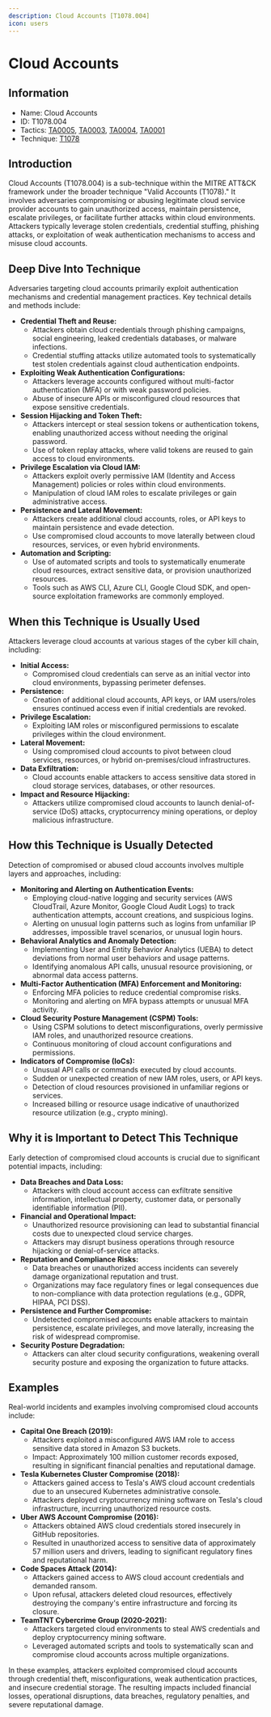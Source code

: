 ```yaml
---
description: Cloud Accounts [T1078.004]
icon: users
---
```


# Cloud Accounts

## Information

* Name: Cloud Accounts
* ID: T1078.004
* Tactics: [TA0005](../), [TA0003](../../ta0003/), [TA0004](../../ta0004/), [TA0001](../../ta0001/)
* Technique: [T1078](./)

## Introduction

Cloud Accounts (T1078.004) is a sub-technique within the MITRE ATT\&CK framework under the broader technique "Valid Accounts (T1078)." It involves adversaries compromising or abusing legitimate cloud service provider accounts to gain unauthorized access, maintain persistence, escalate privileges, or facilitate further attacks within cloud environments. Attackers typically leverage stolen credentials, credential stuffing, phishing attacks, or exploitation of weak authentication mechanisms to access and misuse cloud accounts.

## Deep Dive Into Technique

Adversaries targeting cloud accounts primarily exploit authentication mechanisms and credential management practices. Key technical details and methods include:

* **Credential Theft and Reuse:**
  * Attackers obtain cloud credentials through phishing campaigns, social engineering, leaked credentials databases, or malware infections.
  * Credential stuffing attacks utilize automated tools to systematically test stolen credentials against cloud authentication endpoints.
* **Exploiting Weak Authentication Configurations:**
  * Attackers leverage accounts configured without multi-factor authentication (MFA) or with weak password policies.
  * Abuse of insecure APIs or misconfigured cloud resources that expose sensitive credentials.
* **Session Hijacking and Token Theft:**
  * Attackers intercept or steal session tokens or authentication tokens, enabling unauthorized access without needing the original password.
  * Use of token replay attacks, where valid tokens are reused to gain access to cloud environments.
* **Privilege Escalation via Cloud IAM:**
  * Attackers exploit overly permissive IAM (Identity and Access Management) policies or roles within cloud environments.
  * Manipulation of cloud IAM roles to escalate privileges or gain administrative access.
* **Persistence and Lateral Movement:**
  * Attackers create additional cloud accounts, roles, or API keys to maintain persistence and evade detection.
  * Use compromised cloud accounts to move laterally between cloud resources, services, or even hybrid environments.
* **Automation and Scripting:**
  * Use of automated scripts and tools to systematically enumerate cloud resources, extract sensitive data, or provision unauthorized resources.
  * Tools such as AWS CLI, Azure CLI, Google Cloud SDK, and open-source exploitation frameworks are commonly employed.

## When this Technique is Usually Used

Attackers leverage cloud accounts at various stages of the cyber kill chain, including:

* **Initial Access:**
  * Compromised cloud credentials can serve as an initial vector into cloud environments, bypassing perimeter defenses.
* **Persistence:**
  * Creation of additional cloud accounts, API keys, or IAM users/roles ensures continued access even if initial credentials are revoked.
* **Privilege Escalation:**
  * Exploiting IAM roles or misconfigured permissions to escalate privileges within the cloud environment.
* **Lateral Movement:**
  * Using compromised cloud accounts to pivot between cloud services, resources, or hybrid on-premises/cloud infrastructures.
* **Data Exfiltration:**
  * Cloud accounts enable attackers to access sensitive data stored in cloud storage services, databases, or other resources.
* **Impact and Resource Hijacking:**
  * Attackers utilize compromised cloud accounts to launch denial-of-service (DoS) attacks, cryptocurrency mining operations, or deploy malicious infrastructure.

## How this Technique is Usually Detected

Detection of compromised or abused cloud accounts involves multiple layers and approaches, including:

* **Monitoring and Alerting on Authentication Events:**
  * Employing cloud-native logging and security services (AWS CloudTrail, Azure Monitor, Google Cloud Audit Logs) to track authentication attempts, account creations, and suspicious logins.
  * Alerting on unusual login patterns such as logins from unfamiliar IP addresses, impossible travel scenarios, or unusual login hours.
* **Behavioral Analytics and Anomaly Detection:**
  * Implementing User and Entity Behavior Analytics (UEBA) to detect deviations from normal user behaviors and usage patterns.
  * Identifying anomalous API calls, unusual resource provisioning, or abnormal data access patterns.
* **Multi-Factor Authentication (MFA) Enforcement and Monitoring:**
  * Enforcing MFA policies to reduce credential compromise risks.
  * Monitoring and alerting on MFA bypass attempts or unusual MFA activity.
* **Cloud Security Posture Management (CSPM) Tools:**
  * Using CSPM solutions to detect misconfigurations, overly permissive IAM roles, and unauthorized resource creations.
  * Continuous monitoring of cloud account configurations and permissions.
* **Indicators of Compromise (IoCs):**
  * Unusual API calls or commands executed by cloud accounts.
  * Sudden or unexpected creation of new IAM roles, users, or API keys.
  * Detection of cloud resources provisioned in unfamiliar regions or services.
  * Increased billing or resource usage indicative of unauthorized resource utilization (e.g., crypto mining).

## Why it is Important to Detect This Technique

Early detection of compromised cloud accounts is crucial due to significant potential impacts, including:

* **Data Breaches and Data Loss:**
  * Attackers with cloud account access can exfiltrate sensitive information, intellectual property, customer data, or personally identifiable information (PII).
* **Financial and Operational Impact:**
  * Unauthorized resource provisioning can lead to substantial financial costs due to unexpected cloud service charges.
  * Attackers may disrupt business operations through resource hijacking or denial-of-service attacks.
* **Reputation and Compliance Risks:**
  * Data breaches or unauthorized access incidents can severely damage organizational reputation and trust.
  * Organizations may face regulatory fines or legal consequences due to non-compliance with data protection regulations (e.g., GDPR, HIPAA, PCI DSS).
* **Persistence and Further Compromise:**
  * Undetected compromised accounts enable attackers to maintain persistence, escalate privileges, and move laterally, increasing the risk of widespread compromise.
* **Security Posture Degradation:**
  * Attackers can alter cloud security configurations, weakening overall security posture and exposing the organization to future attacks.

## Examples

Real-world incidents and examples involving compromised cloud accounts include:

* **Capital One Breach (2019):**
  * Attackers exploited a misconfigured AWS IAM role to access sensitive data stored in Amazon S3 buckets.
  * Impact: Approximately 100 million customer records exposed, resulting in significant financial penalties and reputational damage.
* **Tesla Kubernetes Cluster Compromise (2018):**
  * Attackers gained access to Tesla's AWS cloud account credentials due to an unsecured Kubernetes administrative console.
  * Attackers deployed cryptocurrency mining software on Tesla's cloud infrastructure, incurring unauthorized resource costs.
* **Uber AWS Account Compromise (2016):**
  * Attackers obtained AWS cloud credentials stored insecurely in GitHub repositories.
  * Resulted in unauthorized access to sensitive data of approximately 57 million users and drivers, leading to significant regulatory fines and reputational harm.
* **Code Spaces Attack (2014):**
  * Attackers gained access to AWS cloud account credentials and demanded ransom.
  * Upon refusal, attackers deleted cloud resources, effectively destroying the company's entire infrastructure and forcing its closure.
* **TeamTNT Cybercrime Group (2020-2021):**
  * Attackers targeted cloud environments to steal AWS credentials and deploy cryptocurrency mining software.
  * Leveraged automated scripts and tools to systematically scan and compromise cloud accounts across multiple organizations.

In these examples, attackers exploited compromised cloud accounts through credential theft, misconfigurations, weak authentication practices, and insecure credential storage. The resulting impacts included financial losses, operational disruptions, data breaches, regulatory penalties, and severe reputational damage.
